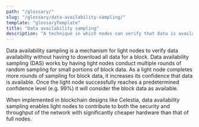 ```yaml
---
path: "/glossary/"
slug: "/glossary/data-availability-sampling/"
template: "glossaryTemplate"
title: "Data availability sampling"
description: "A technique in which nodes can verify that data is available for a block without having to download the entire block, formerly known as data availability proofs."
---
```


Data availability sampling is a mechanism for light nodes to verify data availability without having to download all data for a block. Data availability sampling (DAS) works by having light nodes conduct multiple rounds of random sampling for small portions of block data. As a light node completes more rounds of sampling for block data, it increases its confidence that data is available. Once the light node successfully reaches a predetermined confidence level (e.g. 99%) it will consider the block data as available.

When implemented in blockchain designs like Celestia, data availability sampling enables light nodes to contribute to both the security and throughput of the network with significantly cheaper hardware than that of full nodes.
